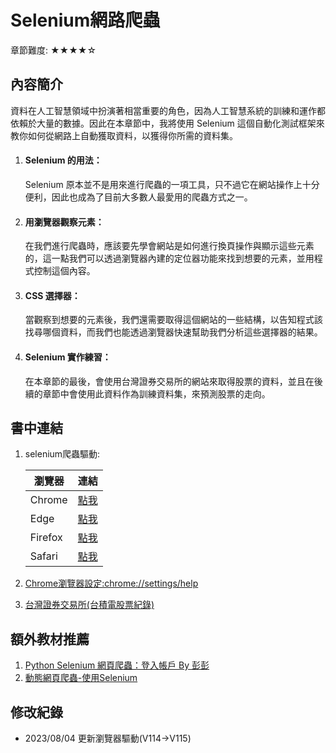 ﻿# Selenium網路爬蟲
章節難度: ★★★★☆
## 內容簡介
資料在人工智慧領域中扮演著相當重要的角色，因為人工智慧系統的訓練和運作都依賴於大量的數據。因此在本章節中，我將使用 Selenium 這個自動化測試框架來教你如何從網路上自動獲取資料，以獲得你所需的資料集。

1. #### Selenium 的用法：
   Selenium 原本並不是用來進行爬蟲的一項工具，只不過它在網站操作上十分便利，因此也成為了目前大多數人最愛用的爬蟲方式之一。
3. #### 用瀏覽器觀察元素：
   在我們進行爬蟲時，應該要先學會網站是如何進行換頁操作與顯示這些元素的，這一點我們可以透過瀏覽器內建的定位器功能來找到想要的元素，並用程式控制這個內容。
5. #### CSS 選擇器：
   當觀察到想要的元素後，我們還需要取得這個網站的一些結構，以告知程式該找尋哪個資料，而我們也能透過瀏覽器快速幫助我們分析這些選擇器的結果。
7. #### Selenium 實作練習：
   在本章節的最後，會使用台灣證券交易所的網站來取得股票的資料，並且在後續的章節中會使用此資料作為訓練資料集，來預測股票的走向。

## 書中連結
1. selenium爬蟲驅動:

   瀏覽器 | 連結
   ------------- | -------------
   Chrome | [點我](https://chromedriver.chromium.org/downloads)
   Edge | [點我](https://developer.microsoft.com/en-us/microsoft-edge/tools/webdriver/)
   Firefox | [點我](https://github.com/mozilla/geckodriver/releases)
   Safari | [點我](https://webkit.org/blog/6900/webdriver-support-in-safari-10/)
2. [Chrome瀏覽器設定:chrome://settings/help](chrome://settings/help)
3. [台灣證券交易所(台積電股票紀錄)](https://reurl.cc/y76Z68)


## 額外教材推薦
1. [Python Selenium 網頁爬蟲：登入帳戶 By 彭彭](https://www.youtube.com/watch?v=tR558fQAHz8)
2. [動態網頁爬蟲-使用Selenium](https://hackmd.io/@aaronlife/python-topic-selenium)

## 修改紀錄
* 2023/08/04 更新瀏覽器驅動(V114->V115)
